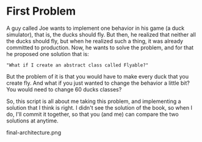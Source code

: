 #   First Problem
A guy called Joe wants to implement one behavior in his game (a duck simulator), that is, the ducks should fly.
But then, he realized that neither all the ducks should fly, but when he realized such a thing, it was already committed to production.
Now, he wants to solve the problem, and for that he proposed one solution that is:

    "What if I create an abstract class called Flyable?"

But the problem of it is that you would have to make every duck that you create fly.
And what if you just wanted to change the behavior a little bit? You would need to change 60 ducks classes?

So, this script is all about me taking this problem, and implementing a solution that I think is right.
I didn't see the solution of the book, so when I do, I'll commit it together, so that you (and me) can compare the two solutions at anytime.

final-architecture.png
